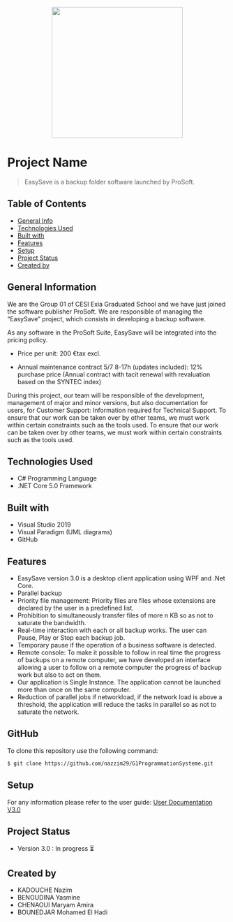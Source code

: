 

<p align="center"><img src="https://cdn.discordapp.com/attachments/768553163270651936/913177117167091732/unknown.png" width="300"></p>





# Project Name
> EasySave is a backup folder software launched by ProSoft.

## Table of Contents
* [General Info](#general-information)
* [Technologies Used](#technologies-used)
* [Built with](#built-with)
* [Features](#features)
* [Setup](#setup)
* [Project Status](#project-status)
* [Created by](#contact)



## General Information
We are the Group 01 of CESI Exia Graduated School and we have just joined the software publisher ProSoft. We are responsible of managing the “EasySave” project, which consists in developing a backup software.

As any software in the ProSoft Suite, EasySave will be integrated into the pricing policy.

- Price per unit: 200 €tax excl.

- Annual maintenance contract 5/7 8-17h (updates included): 12% purchase price (Annual contract with tacit renewal with revaluation based on the SYNTEC index) 

During this project, our team will be responsible of the development, management of major and minor versions, but also documentation for users,
for Customer Support: Information required for Technical Support. To ensure that our work can be taken over by other teams, we must work within certain constraints such as the tools used.
To ensure that our work can be taken over by other teams, we must work within certain constraints such as the tools used. 


## Technologies Used
- C# Programming Language
- .NET Core 5.0 Framework

## Built with
- Visual Studio 2019
- Visual Paradigm (UML diagrams)
- GitHub 

## Features
-	EasySave version 3.0 is a desktop client application using WPF and .Net Core.
-	Parallel backup
-	Priority file management: Priority files are files whose extensions are declared by the user in a predefined list.
-	Prohibition to simultaneously transfer files of more n KB so as not to saturate the bandwidth.
-	Real-time interaction with each or all backup works. The user can Pause, Play or Stop each backup job.
-	Temporary pause if the operation of a business software is detected.
-	Remote console: To make it possible to follow in real time the progress of backups on a remote computer, we have developed an interface allowing a user to follow on a remote computer the progress of backup work but also to act on them.
-	Our application is  Single Instance. The application cannot be launched more than once on the same computer.
-	Reduction of parallel jobs if networkload, if the network load is above a threshold, the application will reduce the tasks in parallel so as not to saturate the network.


## GitHub 
To clone this repository use the following command:
```sh
$ git clone https://github.com/nazzim29/G1ProgrammationSysteme.git
```

## Setup
For any information please refer to the user guide:
[User Documentation V3.0](https://github.com/nazzim29/G1ProgrammationSysteme/blob/3.0/Documentation%20Version%203.0.pdf)

## Project Status
- Version 3.0 : In progress :hourglass_flowing_sand:


## Created by 
- KADOUCHE Nazim
- BENOUDINA Yasmine
- CHENAOUI Maryam Amira
- BOUNEDJAR Mohamed El Hadi


